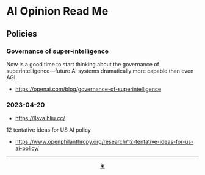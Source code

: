 # AI Opinion Read Me


## Policies

### Governance of super-intelligence

Now is a good time to start thinking about the governance of superintelligence—future AI systems dramatically more capable than even AGI.

* https://openai.com/blog/governance-of-superintelligence


### 2023-04-20

* https://llava.hliu.cc/

12 tentative ideas for US AI policy
* https://www.openphilanthropy.org/research/12-tentative-ideas-for-us-ai-policy/


***

<center title="Hello! Click me to go up to the top" ><a class=aDingbat href=javascript:window.scrollTo(0,0);> ❦ </a></center>
